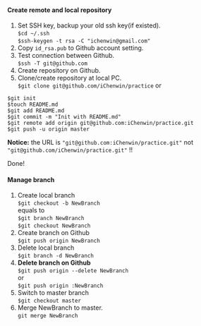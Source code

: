 #### Create remote and local repository
1. Set SSH key, backup your old ssh key(if existed).  
`$cd ~/.ssh`  
`$ssh-keygen -t rsa -C "ichenwin@gmail.com"`
2. Copy `id_rsa.pub` to Github account setting.
3. Test connection between Github.  
`$ssh -T git@github.com`
4. Create repository on Github.
5. Clone/create repository at local PC.  
`$git clone git@github.com/iChenwin/practice`
or
```
$git init
$touch README.md
$git add README.md
$git commit -m "Init with README.md"
$git remote add origin git@github.com:iChenwin/practice.git
$git push -u origin master
```
**Notice:** the URL is `"git@github.com:iChenwin/practice.git"` not `"git@github.com/iChenwin/practice.git"` !!

Done!
#### Manage branch
1. Create local branch  
`$git checkout -b NewBranch`  
equals to  
`$git branch NewBranch`  
`$git checkout NewBranch`
2. Create branch on Github  
`$git push origin NewBranch`
3. Delete local branch  
`$git branch -d NewBranch`
4. **Delete branch on Github**  
`$git push origin --delete NewBranch`  
or  
`$git push origin :NewBranch`
5. Switch to master branch  
`$git checkout master`
6. Merge NewBranch to master.  
`git merge NewBranch`
